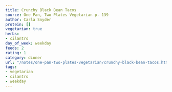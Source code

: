 ```yaml
---
title: Crunchy Black Bean Tacos
source: One Pan, Two Plates Vegetarian p. 139
author: Carla Snyder
protein: []
vegetarian: true
herbs:
- cilantro
day_of_week: weekday
feeds: 2
rating: 1
category: dinner
url: "/notes/one-pan-two-plates-vegetarian/crunchy-black-bean-tacos.html"
tags:
- vegetarian
- cilantro
- weekday
---
```



